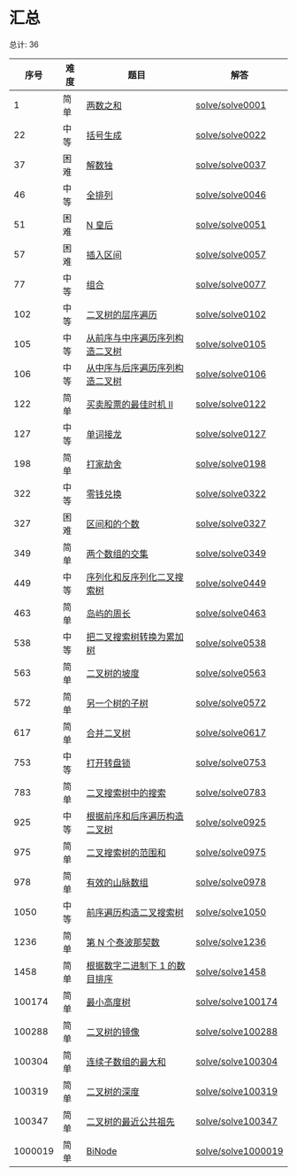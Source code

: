 # 汇总

<!--- table -->

总计: 36

| 序号    | 难度 | 题目                                                                                                                           | 解答                                        |
| ------- | ---- | ------------------------------------------------------------------------------------------------------------------------------ | ------------------------------------------- |
| 1       | 简单 | [两数之和](https://leetcode-cn.com/problems/two-sum)                                                                           | [solve/solve0001](../solve/solve0001)       |
| 22      | 中等 | [括号生成](https://leetcode-cn.com/problems/generate-parentheses/)                                                             | [solve/solve0022](../solve/solve0022)       |
| 37      | 困难 | [解数独](https://leetcode-cn.com/problems/sudoku-solver/)                                                                      | [solve/solve0037](../solve/solve0037)       |
| 46      | 中等 | [全排列](https://leetcode-cn.com/problems/permutations/)                                                                       | [solve/solve0046](../solve/solve0046)       |
| 51      | 困难 | [N 皇后](https://leetcode-cn.com/problems/n-queens/)                                                                           | [solve/solve0051](../solve/solve0051)       |
| 57      | 困难 | [插入区间](https://leetcode-cn.com/problems/insert-interval/)                                                                  | [solve/solve0057](../solve/solve0057)       |
| 77      | 中等 | [组合](https://leetcode-cn.com/problems/combinations/)                                                                         | [solve/solve0077](../solve/solve0077)       |
| 102     | 中等 | [二叉树的层序遍历](https://leetcode-cn.com/problems/binary-tree-level-order-traversal/)                                        | [solve/solve0102](../solve/solve0102)       |
| 105     | 中等 | [从前序与中序遍历序列构造二叉树](https://leetcode-cn.com/problems/construct-binary-tree-from-preorder-and-inorder-traversal/)  | [solve/solve0105](../solve/solve0105)       |
| 106     | 中等 | [从中序与后序遍历序列构造二叉树](https://leetcode-cn.com/problems/construct-binary-tree-from-inorder-and-postorder-traversal/) | [solve/solve0106](../solve/solve0106)       |
| 122     | 简单 | [买卖股票的最佳时机 II](https://leetcode-cn.com/problems/best-time-to-buy-and-sell-stock-ii/)                                  | [solve/solve0122](../solve/solve0122)       |
| 127     | 中等 | [单词接龙](https://leetcode-cn.com/problems/word-ladder/)                                                                      | [solve/solve0127](../solve/solve0127)       |
| 198     | 简单 | [打家劫舍](https://leetcode-cn.com/problems/house-robber/)                                                                     | [solve/solve0198](../solve/solve0198)       |
| 322     | 中等 | [零钱兑换](https://leetcode-cn.com/problems/coin-change/)                                                                      | [solve/solve0322](../solve/solve0322)       |
| 327     | 困难 | [区间和的个数](https://leetcode-cn.com/problems/count-of-range-sum/)                                                           | [solve/solve0327](../solve/solve0327)       |
| 349     | 简单 | [两个数组的交集](https://leetcode-cn.com/problems/intersection-of-two-arrays/)                                                 | [solve/solve0349](../solve/solve0349)       |
| 449     | 中等 | [序列化和反序列化二叉搜索树](https://leetcode-cn.com/problems/serialize-and-deserialize-bst/)                                  | [solve/solve0449](../solve/solve0449)       |
| 463     | 简单 | [岛屿的周长](https://leetcode-cn.com/problems/island-perimeter)                                                                | [solve/solve0463](../solve/solve0463)       |
| 538     | 中等 | [把二叉搜索树转换为累加树](https://leetcode-cn.com/problems/convert-bst-to-greater-tree)                                       | [solve/solve0538](../solve/solve0538)       |
| 563     | 简单 | [二叉树的坡度](https://leetcode-cn.com/problems/binary-tree-tilt)                                                              | [solve/solve0563](../solve/solve0563)       |
| 572     | 简单 | [另一个树的子树](https://leetcode-cn.com/problems/subtree-of-another-tree)                                                     | [solve/solve0572](../solve/solve0572)       |
| 617     | 简单 | [合并二叉树](https://leetcode-cn.com/problems/merge-two-binary-trees/)                                                         | [solve/solve0617](../solve/solve0617)       |
| 753     | 中等 | [打开转盘锁](https://leetcode-cn.com/problems/open-the-lock/)                                                                  | [solve/solve0753](../solve/solve0753)       |
| 783     | 简单 | [二叉搜索树中的搜索](https://leetcode-cn.com/problems/search-in-a-binary-search-tree/)                                         | [solve/solve0783](../solve/solve0783)       |
| 925     | 中等 | [根据前序和后序遍历构造二叉树](https://leetcode-cn.com/problems/construct-binary-tree-from-preorder-and-postorder-traversal/)  | [solve/solve0925](../solve/solve0925)       |
| 975     | 简单 | [二叉搜索树的范围和](https://leetcode-cn.com/problems/range-sum-of-bst/)                                                       | [solve/solve0975](../solve/solve0975)       |
| 978     | 简单 | [有效的山脉数组](https://leetcode-cn.com/problems/valid-mountain-array/)                                                       | [solve/solve0978](../solve/solve0978)       |
| 1050    | 中等 | [前序遍历构造二叉搜索树](https://leetcode-cn.com/problems/construct-binary-search-tree-from-preorder-traversal/)               | [solve/solve1050](../solve/solve1050)       |
| 1236    | 简单 | [第 N 个泰波那契数](https://leetcode-cn.com/problems/n-th-tribonacci-number/)                                                  | [solve/solve1236](../solve/solve1236)       |
| 1458    | 简单 | [根据数字二进制下 1 的数目排序](https://leetcode-cn.com/problems/sort-integers-by-the-number-of-1-bits/)                       | [solve/solve1458](../solve/solve1458)       |
| 100174  | 简单 | [最小高度树](https://leetcode-cn.com/problems/minimum-height-tree-lcci/)                                                       | [solve/solve100174](../solve/solve100174)   |
| 100288  | 简单 | [二叉树的镜像](https://leetcode-cn.com/problems/er-cha-shu-de-jing-xiang-lcof/)                                                | [solve/solve100288](../solve/solve100288)   |
| 100304  | 简单 | [连续子数组的最大和](https://leetcode-cn.com/problems/lian-xu-zi-shu-zu-de-zui-da-he-lcof/)                                    | [solve/solve100304](../solve/solve100304)   |
| 100319  | 简单 | [二叉树的深度](https://leetcode-cn.com/problems/er-cha-shu-de-shen-du-lcof/)                                                   | [solve/solve100319](../solve/solve100319)   |
| 100347  | 简单 | [二叉树的最近公共祖先](https://leetcode-cn.com/problems/er-cha-shu-de-zui-jin-gong-gong-zu-xian-lcof/)                         | [solve/solve100347](../solve/solve100347)   |
| 1000019 | 简单 | [BiNode](https://leetcode-cn.com/problems/binode-lcci/)                                                                        | [solve/solve1000019](../solve/solve1000019) |
